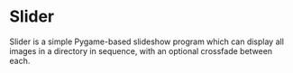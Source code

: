 Slider
======

Slider is a simple Pygame-based slideshow program which can display all images in a directory in sequence, with an optional crossfade between each.
